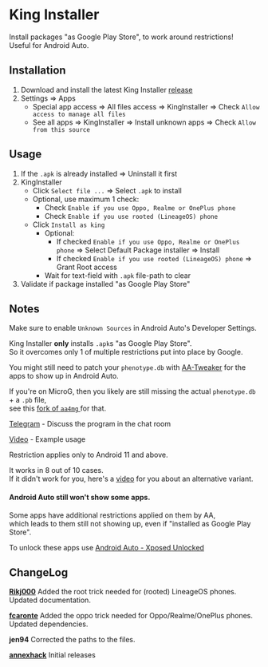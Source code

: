 # King Installer

Install packages "as Google Play Store", to work around restrictions!   
Useful for Android Auto.

## Installation
1. Download and install the latest King Installer [release](https://github.com/fcaronte/KingInstaller/releases)
2. Settings => Apps
    - Special app access => All files access => KingInstaller => Check `Allow access to manage all files`
    - See all apps => KingInstaller =>  Install unknown apps => Check `Allow from this source`

## Usage
1. If the `.apk` is already installed => Uninstall it first
2. KingInstaller
    - Click `Select file ...` => Select `.apk` to install
    - Optional, use maximum 1 check:
        - Check `Enable if you use Oppo, Realme or OnePlus phone`
        - Check `Enable if you use rooted (LineageOS) phone`
    - Click `Install as king`
        - Optional:
            - If checked `Enable if you use Oppo, Realme or OnePlus phone` => Select Default Package installer => Install
            - If checked `Enable if you use rooted (LineageOS) phone` => Grant Root access
        - Wait for text-field with `.apk` file-path to clear
3. Validate if package installed "as Google Play Store"

## Notes 
Make sure to enable `Unknown Sources` in Android Auto's Developer Settings.

King Installer **only** installs `.apk`s "as Google Play Store".   
So it overcomes only 1 of multiple restrictions put into place by Google.

You might still need to patch your `phenotype.db` with [AA-Tweaker](https://github.com/shmykelsa/AA-Tweaker) for the apps to show up in Android Auto.

If you're on MicroG, then you likely are still missing the actual `phenotype.db` + a `.pb` file,   
see this [fork of `aa4mg` ](https://github.com/Rikj000/AndroidAuto4MicroG) for that.

[Telegram](https://t.me/Android_auto_4pda) - Discuss the program in the chat room

[Video](https://www.yewtu.be/watch?v=X5UF9mYKrqc) - Example usage

Restriction applies only to Android 11 and above.

It works in 8 out of 10 cases.   
If it didn't work for you, here's a [video](https://www.yewtu.be/watch?v=ZiFnHxu-g4E) for you about an alternative variant.

#### Android Auto still won't show some apps.
Some apps have additional restrictions applied on them by AA,   
which leads to them still not showing up, even if "installed as Google Play Store".

To unlock these apps use [Android Auto - Xposed Unlocked](https://github.com/Rikj000/Android-Auto-Xposed-Unlocked)

## ChangeLog

**[Rikj000](https://github.com/Rikj000/KingInstaller)**
Added the root trick needed for (rooted) LineageOS phones.   
Updated documentation.

**[fcaronte](https://github.com/fcaronte/KingInstaller)**
Added the oppo trick needed for Oppo/Realme/OnePlus phones.   
Updated dependencies.

**jen94**
Corrected the paths to the files.

**[annexhack](https://gitlab.com/annexhack/king-installer)**
Initial releases
